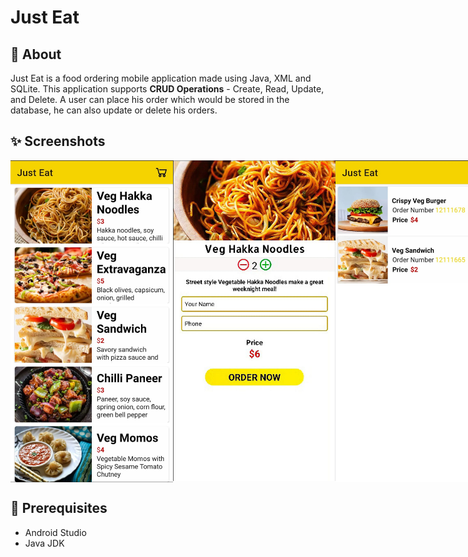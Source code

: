 # Just Eat

## 🌟 About

Just Eat is a food ordering mobile application made using Java, XML and SQLite.
This application supports **CRUD Operations** - Create, Read, Update, and Delete.
A user can place his order which would be stored in the database, he can also update or delete his orders.

## ✨ Screenshots

<div style="display:flex;">
<img src="screenshots/img01.jpeg" width="260">
<img src="screenshots/img02.jpeg" width="260" height = "513">
<img src="screenshots/img03.jpeg" width="260">
</div>


## 🌟 Prerequisites
*   Android Studio 
*   Java JDK
